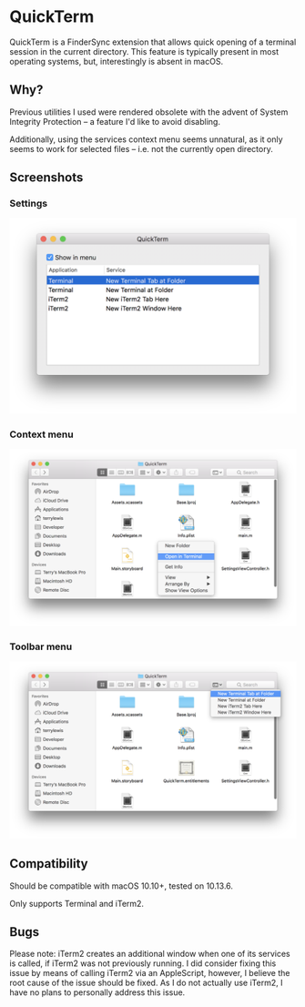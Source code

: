 # QuickTerm

QuickTerm is a FinderSync extension that allows quick opening of a terminal session 
in the current directory. This feature is typically present in most operating systems, 
but, interestingly is absent in macOS.

## Why?
Previous utilities I used were rendered obsolete with the advent of System Integrity Protection
– a feature I'd like to avoid disabling.

Additionally, using the services context menu seems unnatural, as it only seems to work
for selected files – i.e. not the currently open directory.

## Screenshots

### Settings
![Settings](./Images/Settings.png)

### Context menu
![Context menu](./Images/ContextMenu.png)

### Toolbar menu
![Toolbar menu](./Images/ToolbarMenu.png)


## Compatibility
Should be compatible with macOS 10.10+, tested on 10.13.6.

Only supports Terminal and iTerm2.

## Bugs
Please note: iTerm2 creates an additional window when one of its services is called, if iTerm2
was not previously running. I did consider fixing this issue by means of calling iTerm2 via an
AppleScript, however, I believe the root cause of the issue should be fixed. As I do not 
actually use iTerm2, I have no plans to personally address this issue.
